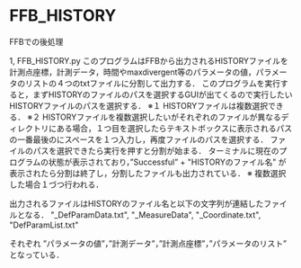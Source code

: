 # FFB_HISTORY
 FFBでの後処理
 
 1, FFB_HISTORY.py
 このプログラムはFFBから出力されるHISTORYファイルを計測点座標，計測データ，時間やmaxdivergent等のパラメータの値，パラメータのリストの４つのtxtファイルに分割して出力する．
このプログラムを実行すると，まずHISTORYのファイルのパスを選択するGUIが出てくるので実行したいHISTORYファイルのパスを選択する．
※１ HISTORYファイルは複数選択できる．
※２ HISTORYファイルを複数選択したいがそれぞれのファイルが異なるディレクトリにある場合，１つ目を選択したらテキストボックスに表示されるパスの一番最後のにスペースを１つ入力し，再度ファイルのパスを選択する．
ファイルのパスを選択できたら実行を押すと分割が始まる．
ターミナルに現在のプログラムの状態が表示されており，”Successful” + "HISTORYのファイル名" が表示されたら分割は終了し，分割したファイルも出力されている．
※ 複数選択した場合１づつ行われる．

出力されるファイルはHISTORYのファイル名と以下の文字列が連結したファイルとなる．
"_DefParamData.txt", "_MeasureData", "_Coordinate.txt", "DefParamList.txt"

それぞれ ”パラメータの値”，”計測データ”，”計測点座標”，”パラメータのリスト” となっている．
